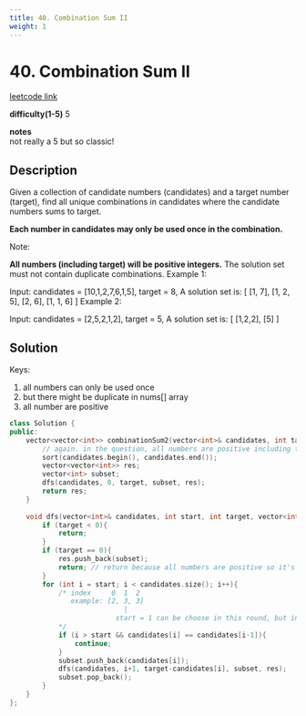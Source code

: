 ```yaml
---
title: 40. Combination Sum II
weight: 1
---
```

# 40. Combination Sum II
[leetcode link](https://leetcode.com/problems/combination-sum-ii/)

**difficulty(1-5)** 
5

**notes**   
not really a 5 but so classic!

## Description
Given a collection of candidate numbers (candidates) and a target number (target), find all unique combinations in candidates where the candidate numbers sums to target.

**Each number in candidates may only be used once in the combination.**

Note:

**All numbers (including target) will be positive integers.**
The solution set must not contain duplicate combinations.
Example 1:

Input: candidates = [10,1,2,7,6,1,5], target = 8,
A solution set is:
[
  [1, 7],
  [1, 2, 5],
  [2, 6],
  [1, 1, 6]
]
Example 2:

Input: candidates = [2,5,2,1,2], target = 5,
A solution set is:
[
  [1,2,2],
  [5]
]

## Solution

Keys: 
1. all numbers can only be used once
2. but there might be duplicate in nums[] array
3. all number are positive


```c++
class Solution {
public:
    vector<vector<int>> combinationSum2(vector<int>& candidates, int target) {
        // again. in the question, all numbers are positive including target.
        sort(candidates.begin(), candidates.end());
        vector<vector<int>> res;
        vector<int> subset;
        dfs(candidates, 0, target, subset, res);
        return res;
    }
    
    void dfs(vector<int>& candidates, int start, int target, vector<int> subset, vector<vector<int>>& res){
        if (target < 0){
            return;
        }
        if (target == 0){
            res.push_back(subset);
            return; // return because all numbers are positive so it's impossible to find futher solution.
        }
        for (int i = start; i < candidates.size(); i++){
            /* index     0  1  2
               example: [2, 3, 3] 
                            |
                          start = 1 can be choose in this round, but index 2 which also is 3 cannot be chose!
            */
            if (i > start && candidates[i] == candidates[i-1]){
                continue;
            }
            subset.push_back(candidates[i]);
            dfs(candidates, i+1, target-candidates[i], subset, res);
            subset.pop_back();
        }
    }
};
```

 